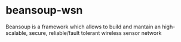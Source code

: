 # beansoup-wsn
Beansoup is a framework which allows to build and mantain an high-scalable, secure, reliable/fault tolerant wireless sensor network

